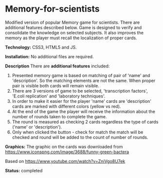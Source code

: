 # Memory-for-scientists

Modified version of popular Memory game for scientists. There are additional features described below.
Game is designed to verify and consolidate the knowledge on selected subjects.
It also improves the memory as the player must recall the localization of proper cards.

**Technology:** CSS3, HTML5 and JS.

**Installation:** No additional files are required.

**Description**
There are **additional features** included:
1. Presented memory game is based on matching of pair of 'name' and 'description'. So the matching elements are not the same.
When proper pair is visible both cards will remain visible.
2. There are 3 versions of game to be selected, 'transcription factors', 'E.coli replication' and 'laboratory techniques'.
3. In order to make it easier for the player 'name' cards are 'description' cards are marked with different colors (yellow vs red).
4. At the end of the game the player will receive the information about the number of rounds taken to complete the game.
5. The round is measured as checking 2 cards regardless the type of cards ('name' or 'description').
6. Only when clicked the button - check for match the match will be checked and round will be added to the count of number of rounds.


**Graphics:** The graphic on the cards was downloaded from
https://www.iconspng.com/image/3688/funny-green-bactera

Based on https://www.youtube.com/watch?v=ZniVgo8U7ek

**Status:** completed

